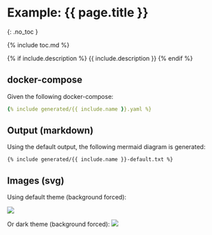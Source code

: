 # Example: {{ page.title }}
{: .no_toc }

{% include toc.md %}

{% if include.description %}
{{ include.description }}
{% endif %}

## docker-compose
Given the following docker-compose:
```yaml
{% include generated/{{ include.name }}.yaml %}
```

## Output (markdown) 

Using the default output, the following mermaid diagram is generated:

```
{% include generated/{{ include.name }}-default.txt %}
```

## Images (svg)

Using default theme (background forced):

<image src="{{ site.baseurl }}/assets/generated/{{ include.name }}-default.svg" class="img-responsive" />

Or dark theme (background forced):
<image src="{{ site.baseurl }}/assets/generated/{{ include.name }}-dark.svg" />